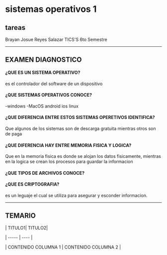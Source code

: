 # sistemas operativos 1
## tareas
Brayan Josue Reyes Salazar 
 TICS'S 6to Semestre 

---------------------------------------------------------------------------------------------------
## EXAMEN DIAGNOSTICO
#### ¿QUE ES UN SISTEMA OPERATIVO?
es el controlador del software de un dispositivo 
#### ¿QUE SISTEMAS OPERATIVOS CONOCE?
-windows 
-MacOS 
android
ios
linux
#### ¿QUE DIFERENCIA ENTRE ESTOS SISTEMAS OPERETIVOS IDENTIFICA?
Que algunos de los sistemas son de descarga gratuita mientras otros son de paga
#### ¿QUE DIFERENCIA HAY ENTRE MEMORIA FISICA Y LOGICA?
Que en la memoria fisica es donde se alojan los datos fisicamente, mientras en la logica se crean los procesos para guardar la informacion  
#### ¿QUE TIPOS DE ARCHIVOS CONOCE?

#### ¿QUE ES CRIPTOGRAFIA?
es un leguaje el cual se utiliza para asegurar y esconder informacion.


-----------------------------------------------------------------------------------------------------
## TEMARIO 
| TITULO1| TITULO2|

| ----- | ---- |

| CONTENIDO COLUMNA 1 | CONTENIDO COLUMNA 2 |
